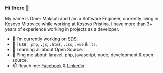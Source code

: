 ### Hi there 👋


My name is Omer Maksuti and I am a Software Engineer, currently living in Kosovo Mitrovice while working at Kosovo Pristina. I have more than 3+ years of experience working in projects as a developer.


- 🔭 I’m currently working on [SDS](http://sds-ks.com).
- 🌱 I use: `.php`, `.js`, `.html`, `.css`, `.vue` & `.ts`.
- 👯 Learning all about Open Source.
- 💬 Ping me about: laravel, php, javascript, node, development & open source.
- 📫 Reach me: [Facebook](https://www.facebook.com/omermaksutii) & [Linkedin](https://www.linkedin.com/in/omermaksutii).


